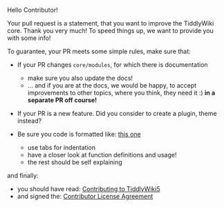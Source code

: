 Hello Contributor! 

Your pull request is a statement, that you want to improve the TiddlyWiki core. Thank you very much! To speed things up, we want to provide you with some info!

To guarantee, your PR meets some simple rules, make sure that: 

 - If your PR changes `core/modules`, for which there is documentation
   - make sure you also update the docs!
   - ... and if you are at the docs, we would be happy, to accept improvements to other topics, where you think, they need it :)  **in a separate PR off course!** 

 - If your PR is a new feature. Did you consider to create a plugin, theme instead?
 
 - Be sure you code is formatted like: [this one](https://github.com/Jermolene/TiddlyWiki5/blob/master/boot/boot.js)
   - use tabs for indentation
   - have a closer look at function definitions and usage!
   - the rest should be self explaining

and finally:

 - you should have read: [Contributing to TiddlyWiki5](https://github.com/Jermolene/TiddlyWiki5/blob/master/contributing.md)
 - and signed the: [Contributor License Agreement](https://github.com/Jermolene/TiddlyWiki5/blob/master/contributing.md#contributor-license-agreement)
